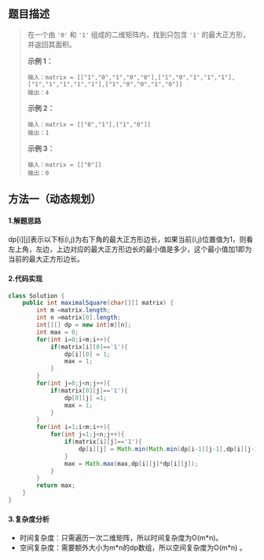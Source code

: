 ## 题目描述 
>  在一个由 `'0'` 和 `'1'` 组成的二维矩阵内，找到只包含 `'1'` 的最大正方形，并返回其面积。
>
>   
>
>  **示例 1：**
>
>  ```
>  输入：matrix = [["1","0","1","0","0"],["1","0","1","1","1"],["1","1","1","1","1"],["1","0","0","1","0"]]
>  输出：4
>  ```
>
>  **示例 2：**
>
>  ```
>  输入：matrix = [["0","1"],["1","0"]]
>  输出：1
>  ```
>
>  **示例 3：**
>
>  ```
>  输入：matrix = [["0"]]
>  输出：0
>  ```


## 方法一（动态规划）
#### 1.解题思路
dp[i]\[j]表示以下标(i,j)为右下角的最大正方形边长，如果当前(i,j)位置值为1，则看左上角，左边，上边对应的最大正方形边长的最小值是多少，这个最小值加1即为当前的最大正方形边长。

#### 2.代码实现
```java
class Solution {
    public int maximalSquare(char[][] matrix) {
        int m =matrix.length;
        int n =matrix[0].length;
        int[][] dp = new int[m][n];
        int max = 0;
        for(int i=0;i<m;i++){
            if(matrix[i][0]=='1'){
                dp[i][0] = 1;
                max = 1;
            }
        }
        for(int j=0;j<n;j++){
            if(matrix[0][j]=='1'){
                dp[0][j] =1;
                max = 1;
            }
        }
        for(int i=1;i<m;i++){
            for(int j=1;j<n;j++){
                if(matrix[i][j]=='1'){
                    dp[i][j] = Math.min(Math.min(dp[i-1][j-1],dp[i][j-1]),dp[i-1][j])+1;
                }
                max = Math.max(max,dp[i][j]*dp[i][j]);
            }
        }
        return max;
    }
}
```
#### 3.复杂度分析

- 时间复杂度：只需遍历一次二维矩阵，所以时间复杂度为O(m\*n)。
- 空间复杂度：需要额外大小为m\*n的dp数组，所以空间复杂度为O(m\*n) 。

